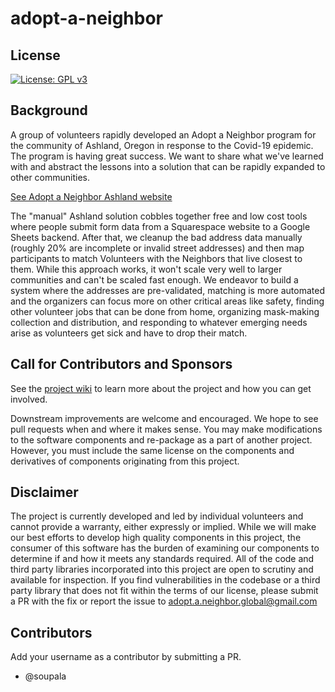 # adopt-a-neighbor

## License
[![License: GPL v3](https://img.shields.io/badge/License-GPLv3-blue.svg)](https://www.gnu.org/licenses/gpl-3.0)

## Background

A group of volunteers rapidly developed an Adopt a Neighbor program for the community of Ashland, Oregon in response to the Covid-19 epidemic. The program is having great success. We want to share what we've learned with and abstract the lessons into a solution that can be rapidly expanded to other communities.

[See Adopt a Neighbor Ashland website ](https://adoptneighbors.org)

The "manual" Ashland solution cobbles together free and low cost tools where people submit form data from a Squarespace website to a Google Sheets backend. After that, we cleanup the bad address data manually (roughly 20% are incomplete or invalid street addresses) and then map participants to match Volunteers with the Neighbors that live closest to them. While this approach works, it won't scale very well to larger communities and can't be scaled fast enough. We endeavor to build a system where the addresses are pre-validated, matching is more automated and the organizers can focus more on other critical areas like safety, finding other volunteer jobs that can be done from home, organizing mask-making collection and distribution, and responding to whatever emerging needs arise as volunteers get sick and have to drop their match.

## Call for Contributors and Sponsors

See the [project wiki](https://github.com/rogue-hack-lab/adopt-a-neighbor/wiki) to learn more about the project and how you can get involved.

Downstream improvements are welcome and encouraged. We hope to see pull requests when and where it makes sense. You may make modifications to the software components and re-package as a part of another project. However, you must include the same license on the components and derivatives of components originating from this project.

## Disclaimer
The project is currently developed and led by individual volunteers and cannot provide a warranty, either expressly or implied. While we will make our best efforts to develop high quality components in this project, the consumer of this software has the burden of examining our components to determine if and how it meets any standards required. All of the code and third party libraries incorporated into this project are open to scrutiny and available for inspection. If you find vulnerabilities in the codebase or a third party library that does not fit within the terms of our license, please submit a PR with the fix or report the issue to adopt.a.neighbor.global@gmail.com

## Contributors
Add your username as a contributor by submitting a PR.
* @soupala
